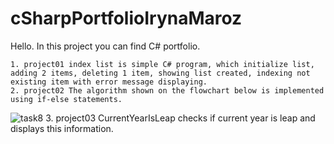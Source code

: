# cSharpPortfolioIrynaMaroz
Hello. In this project you can find C# portfolio.

    1. project01 index list is simple C# program, which initialize list, adding 2 items, deleting 1 item, showing list created, indexing not existing item with error message displaying.
    2. project02 The algorithm shown on the flowchart below is implemented using if-else statements.

![task8](https://github.com/MarozIryna/cSharpPortfolioIrynaMaroz/assets/149661028/eed85ede-a739-4ada-873d-7038c9801356)
    3. project03 CurrentYearIsLeap checks if current year is leap and displays this information.
